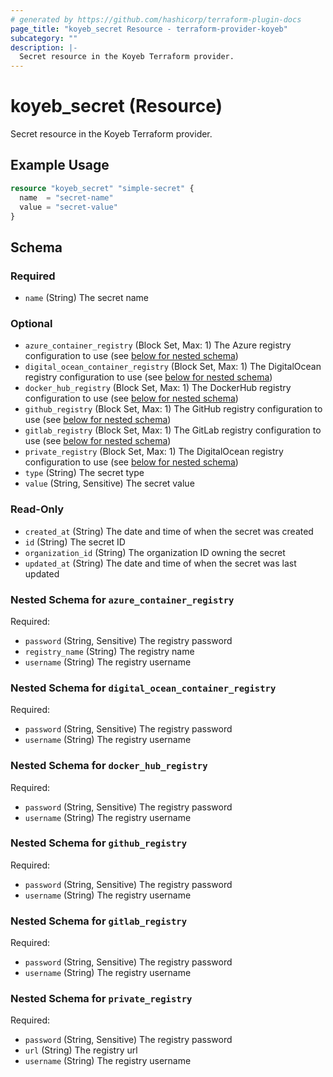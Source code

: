 ```yaml
---
# generated by https://github.com/hashicorp/terraform-plugin-docs
page_title: "koyeb_secret Resource - terraform-provider-koyeb"
subcategory: ""
description: |-
  Secret resource in the Koyeb Terraform provider.
---
```


# koyeb_secret (Resource)

Secret resource in the Koyeb Terraform provider.

## Example Usage

```terraform
resource "koyeb_secret" "simple-secret" {
  name  = "secret-name"
  value = "secret-value"
}
```

<!-- schema generated by tfplugindocs -->
## Schema

### Required

- `name` (String) The secret name

### Optional

- `azure_container_registry` (Block Set, Max: 1) The Azure registry configuration to use (see [below for nested schema](#nestedblock--azure_container_registry))
- `digital_ocean_container_registry` (Block Set, Max: 1) The DigitalOcean registry configuration to use (see [below for nested schema](#nestedblock--digital_ocean_container_registry))
- `docker_hub_registry` (Block Set, Max: 1) The DockerHub registry configuration to use (see [below for nested schema](#nestedblock--docker_hub_registry))
- `github_registry` (Block Set, Max: 1) The GitHub registry configuration to use (see [below for nested schema](#nestedblock--github_registry))
- `gitlab_registry` (Block Set, Max: 1) The GitLab registry configuration to use (see [below for nested schema](#nestedblock--gitlab_registry))
- `private_registry` (Block Set, Max: 1) The DigitalOcean registry configuration to use (see [below for nested schema](#nestedblock--private_registry))
- `type` (String) The secret type
- `value` (String, Sensitive) The secret value

### Read-Only

- `created_at` (String) The date and time of when the secret was created
- `id` (String) The secret ID
- `organization_id` (String) The organization ID owning the secret
- `updated_at` (String) The date and time of when the secret was last updated

<a id="nestedblock--azure_container_registry"></a>
### Nested Schema for `azure_container_registry`

Required:

- `password` (String, Sensitive) The registry password
- `registry_name` (String) The registry name
- `username` (String) The registry username


<a id="nestedblock--digital_ocean_container_registry"></a>
### Nested Schema for `digital_ocean_container_registry`

Required:

- `password` (String, Sensitive) The registry password
- `username` (String) The registry username


<a id="nestedblock--docker_hub_registry"></a>
### Nested Schema for `docker_hub_registry`

Required:

- `password` (String, Sensitive) The registry password
- `username` (String) The registry username


<a id="nestedblock--github_registry"></a>
### Nested Schema for `github_registry`

Required:

- `password` (String, Sensitive) The registry password
- `username` (String) The registry username


<a id="nestedblock--gitlab_registry"></a>
### Nested Schema for `gitlab_registry`

Required:

- `password` (String, Sensitive) The registry password
- `username` (String) The registry username


<a id="nestedblock--private_registry"></a>
### Nested Schema for `private_registry`

Required:

- `password` (String, Sensitive) The registry password
- `url` (String) The registry url
- `username` (String) The registry username


